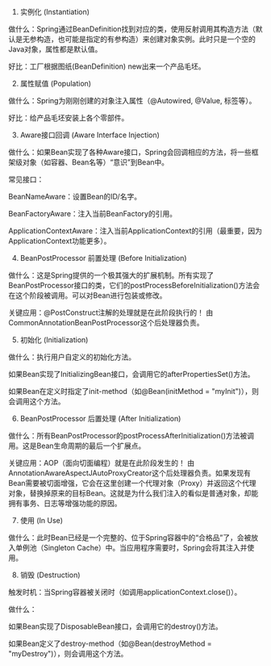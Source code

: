 1. 实例化 (Instantiation)

做什么：Spring通过BeanDefinition找到对应的类，使用反射调用其构造方法（默认是无参构造，也可能是指定的有参构造）来创建对象实例。此时只是一个空的Java对象，属性都是默认值。

好比：工厂根据图纸(BeanDefinition) new出来一个产品毛坯。

2. 属性赋值 (Population)

做什么：Spring为刚刚创建的对象注入属性（@Autowired, @Value, <property>标签等）。

好比：给产品毛坯安装上各个零部件。

3. Aware接口回调 (Aware Interface Injection)

做什么：如果Bean实现了各种Aware接口，Spring会回调相应的方法，将一些框架级对象（如容器、Bean名等）“意识”到Bean中。

常见接口：

BeanNameAware：设置Bean的ID/名字。

BeanFactoryAware：注入当前BeanFactory的引用。

ApplicationContextAware：注入当前ApplicationContext的引用（最重要，因为ApplicationContext功能更多）。

4. BeanPostProcessor 前置处理 (Before Initialization)

做什么：这是Spring提供的一个极其强大的扩展机制。所有实现了BeanPostProcessor接口的类，它们的postProcessBeforeInitialization()方法会在这个阶段被调用。可以对Bean进行包装或修改。

关键应用：@PostConstruct注解的处理就是在此阶段执行的！ 由CommonAnnotationBeanPostProcessor这个后处理器负责。

5. 初始化 (Initialization)

做什么：执行用户自定义的初始化方法。

如果Bean实现了InitializingBean接口，会调用它的afterPropertiesSet()方法。

如果Bean在定义时指定了init-method（如@Bean(initMethod = "myInit")），则会调用这个方法。

6. BeanPostProcessor 后置处理 (After Initialization)

做什么：所有BeanPostProcessor的postProcessAfterInitialization()方法被调用。这是Bean生命周期的最后一个扩展点。

关键应用：AOP（面向切面编程）就是在此阶段发生的！ 由AnnotationAwareAspectJAutoProxyCreator这个后处理器负责。如果发现有Bean需要被切面增强，它会在这里创建一个代理对象（Proxy）并返回这个代理对象，替换掉原来的目标Bean。这就是为什么我们注入的看似是普通对象，却能拥有事务、日志等增强功能的原因。

7. 使用 (In Use)

做什么：此时Bean已经是一个完整的、位于Spring容器中的“合格品”了，会被放入单例池（Singleton Cache）中。当应用程序需要时，Spring会将其注入并使用。

8. 销毁 (Destruction)

触发时机：当Spring容器被关闭时（如调用applicationContext.close()）。

做什么：

如果Bean实现了DisposableBean接口，会调用它的destroy()方法。

如果Bean定义了destroy-method（如@Bean(destroyMethod = "myDestroy")），则会调用这个方法。

